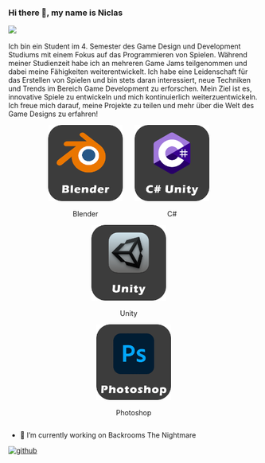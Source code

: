 ### Hi there 👋, my name is Niclas
![](https://arturssmirnovs.github.io/github-profile-readme-generator/images/banner.png)

Ich bin ein Student im 4. Semester des Game Design und Development Studiums mit einem Fokus auf das Programmieren von Spielen. Während meiner Studienzeit habe ich an mehreren Game Jams teilgenommen und dabei meine Fähigkeiten weiterentwickelt. Ich habe eine Leidenschaft für das Erstellen von Spielen und bin stets daran interessiert, neue Techniken und Trends im Bereich Game Development zu erforschen. Mein Ziel ist es, innovative Spiele zu entwickeln und mich kontinuierlich weiterzuentwickeln. Ich freue mich darauf, meine Projekte zu teilen und mehr über die Welt des Game Designs zu erfahren!
<div align="center">
  <div style="display: inline-block; margin-right: 20px;">
    <img src="https://github.com/kingnic/kingnic/raw/main/Blender.png" alt="Blender" width="150" />
    <p style="text-align: center;">Blender</p>
  </div>
  <div style="display: inline-block; margin-right: 20px;">
    <img src="https://github.com/kingnic/kingnic/raw/main/C%23.png" alt="C#" width="150" />
    <p style="text-align: center;">C#</p>
  </div>
  <div style="display: inline-block; margin-right: 20px;">
    <img src="https://github.com/kingnic/kingnic/raw/main/Unity.png" alt="Unity" width="150" />
    <p style="text-align: center;">Unity</p>
  </div>
</div>

<div align="center">
  <div style="display: inline-block;">
    <img src="https://github.com/kingnic/kingnic/raw/main/PS.png" alt="Photoshop" width="150" />
    <p style="text-align: center;">Photoshop</p>
  </div>
</div>

- 🔭 I’m currently working on Backrooms The Nightmare 


[<img src='https://cdn.jsdelivr.net/npm/simple-icons@3.0.1/icons/github.svg' alt='github' height='40'>](https://github.com/kingnic)  

